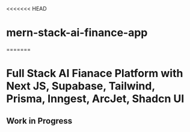 <<<<<<< HEAD
# mern-stack-ai-finance-app
=======
# Full Stack AI Fianace Platform with Next JS, Supabase, Tailwind, Prisma, Inngest, ArcJet, Shadcn UI 
## Work in Progress


